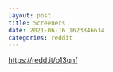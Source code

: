 ```yaml
--- 
layout: post 
title: Screeners 
date: 2021-06-16 1623846634 
categories: reddit 
--- 
```

https://redd.it/o13qnf